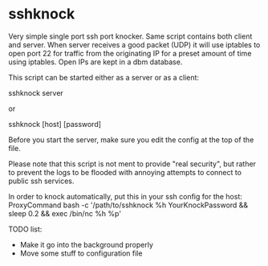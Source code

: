 # sshknock
Very simple single port ssh port knocker. Same script contains both client and server. When server receives a good packet (UDP) it will use iptables to open port 22 for traffic from the originating IP for a preset amount of time using iptables. Open IPs are kept in a dbm database.

This script can be started either as a server or as a client:

sshknock server

or

sshknock [host] [password]

Before you start the server, make sure you edit the config at the top of the file.

Please note that this script is not ment to provide "real security", but rather to prevent the logs to be flooded with annoying attempts to connect to public ssh services.

In order to knock automatically, put this in your ssh config for the host:
ProxyCommand bash -c '/path/to/sshknock %h YourKnockPassword && sleep 0.2 && exec /bin/nc %h %p'

TODO list:
- Make it go into the background properly
- Move some stuff to configuration file
